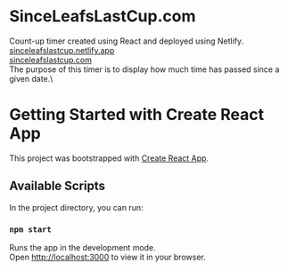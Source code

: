 # SinceLeafsLastCup.com
Count-up timer created using React and deployed using Netlify.\
[sinceleafslastcup.netlify.app](sinceleafslastcup.netlify.app)\
[sinceleafslastcup.com](www.sinceleafslastcup.com)\
The purpose of this timer is to display how much time has passed since a given date.\



# Getting Started with Create React App

This project was bootstrapped with [Create React App](https://github.com/facebook/create-react-app).

## Available Scripts

In the project directory, you can run:

### `npm start`

Runs the app in the development mode.\
Open [http://localhost:3000](http://localhost:3000) to view it in your browser.
